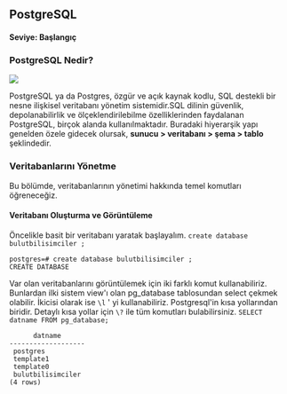 ## PostgreSQL

####  Seviye: Başlangıç

### PostgreSQL Nedir?
![](https://cdn.wmaraci.com/nedir/PostgreSQL.png)

PostgreSQL ya da Postgres, özgür ve açık kaynak kodlu, SQL destekli bir nesne ilişkisel veritabanı yönetim sistemidir.SQL dilinin güvenlik, depolanabilirlik ve ölçeklendirilebilme özelliklerinden faydalanan PostgreSQL, birçok alanda kullanılmaktadır.
Buradaki hiyerarşik yapı genelden özele gidecek olursak, **sunucu > veritabanı > şema > tablo** şeklindedir.

### Veritabanlarını Yönetme

Bu bölümde, veritabanlarının yönetimi hakkında temel komutları öğreneceğiz.

#### Veritabanı Oluşturma ve Görüntüleme

Öncelikle basit bir veritabanı yaratak başlayalım.
`create database bulutbilisimciler ;`
```
postgres=# create database bulutbilisimciler ;
CREATE DATABASE
``` 
Var olan veritabanlarını görüntülemek için iki farklı komut kullanabiliriz. Bunlardan ilki sistem view'ı olan pg_database tablosundan select çekmek olabilir.
İkicisi olarak ise  `\l` ' yi kullanabiliriz. Postgresql'in kısa yollarından biridir. Detaylı kısa yollar için `\?` ile tüm komutları bulabilirsiniz.
`SELECT datname FROM pg_database;`
```
      datname      
-------------------
 postgres
 template1
 template0
 bulutbilisimciler
(4 rows)
```
